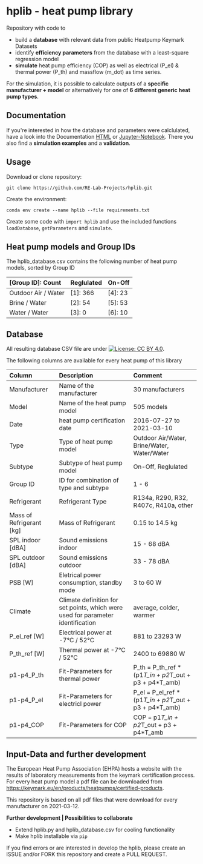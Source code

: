 # hplib - heat pump library

Repository with code to
 
- build a **database** with relevant data from public Heatpump Keymark Datasets
- identify **efficiency parameters** from the database with a least-square regression model  
- **simulate** heat pump efficiency (COP) as well as electrical (P_el) & thermal power (P_th) and massflow (m_dot) as time series.

For the simulation, it is possible to calculate outputs of a **specific manufacturer + model** or alternatively for one of **6 different generic heat pump types**. 

## Documentation

If you're interested in how the database and parameters were calclulated, have a look into the Documentation [HTML](https://github.com/RE-Lab-Projects/hplib/blob/main/Documentation.html) or [Jupyter-Notebook](https://github.com/RE-Lab-Projects/hplib/blob/main/Documentation.ipynb). There you also find a **simulation examples** and a **validation**.

## Usage

Download or clone repository:

`git clone https://github.com/RE-Lab-Projects/hplib.git`

Create the environment:

`conda env create --name hplib --file requirements.txt`

Create some code with `import hplib` and use the included functions `loadDatabase`, `getParameters` and `simulate`.

## Heat pump models and Group IDs
The hplib_database.csv contains the following number of heat pump models, sorted by Group ID

| [Group ID]: Count | Reglulated | On-Off |
| :--- | :--- | :--- |
| Outdoor Air / Water | [1]: 366 | [4]: 23 |
| Brine / Water | [2]: 54 | [5]: 53 |
| Water / Water | [3]: 0 | [6]: 10 |

## Database

All resulting database CSV file are under [![License: CC BY 4.0](https://img.shields.io/badge/License-CC%20BY%204.0-lightgrey.svg)](https://creativecommons.org/licenses/by/4.0/).

The following columns are available for every heat pump of this library

| Column | Description | Comment |
| :--- | :--- | :--- |
| Manufacturer | Name of the manufacturer | 30 manufacturers |
| Model | Name of the heat pump model | 505 models |
| Date | heat pump certification date | 2016-07-27 to 2021-03-10 |
| Type | Type of heat pump model | Outdoor Air/Water, Brine/Water,  Water/Water |
| Subtype | Subtype of heat pump model | On-Off, Reglulated|
| Group ID | ID for combination of type and subtype | 1 - 6|
| Refrigerant | Refrigerant Type | R134a, R290, R32, R407c, R410a, other |
| Mass of Refrigerant [kg]| Mass of Refrigerant | 0.15 to 14.5 kg |
| SPL indoor [dBA]| Sound emissions indoor| 15 - 68 dBA|
| SPL outdoor [dBA]| Sound emissions outdoor| 33 - 78 dBA|
| PSB [W] | Eletrical power consumption, standby mode| 3 to 60 W |
| Climate | Climate definition for set points, which were used for parameter identification | average, colder, warmer |
| P_el_ref [W]| Electrical power at -7°C / 52°C | 881 to 23293 W |
| P_th_ref [W]| Thermal power at -7°C / 52°C | 2400 to 69880 W |
| p1-p4_P_th | Fit-Parameters for thermal power  | P_th = P_th_ref * (p1*T_in + p2*T_out + p3 + p4*T_amb) |
| p1-p4_P_el | Fit-Parameters for electricl power  | P_el = P_el_ref * (p1*T_in + p2*T_out + p3 + p4*T_amb) |
| p1-p4_COP | Fit-Parameters for COP  | COP = p1*T_in + p2*T_out + p3 + p4*T_amb|

## Input-Data and further development
The European Heat Pump Association (EHPA) hosts a website with the results of laboratory measurements from the keymark certification process. For every heat pump model a pdf file can be downloaded from https://keymark.eu/en/products/heatpumps/certified-products.

This repository is based on all pdf files that were download for every manufacturer on 2021-03-12.

**Further development | Possibilities to collaborate**

- Extend hplib.py and hplib_database.csv for cooling functionality 
- Make hplib installable via `pip`

If you find errors or are interested in develop the hplib, please create an ISSUE and/or FORK this repository and create a PULL REQUEST.
